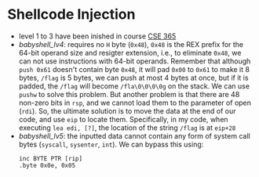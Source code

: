 # Shellcode Injection
- level 1 to 3 have been inished in course [CSE 365](https://github.com/he15enbug/cse-365)
- *babyshell_lv4*: requires no `H` byte (`0x48`), `0x48` is the REX prefix for the 64-bit operand size and resigter extension, i.e., to eliminate `0x48`, we can not use instructions with 64-bit operands. Remember that although `push 0x61` doesn't contain byte `0x48`, it will pad `0x00` to `0x61` to make it 8 bytes, `/flag` is 5 bytes, we can push at most 4 bytes at once, but if it is padded, the `/flag` will become `/fla\0\0\0\0g` on the stack. We can use `pushw` to solve this problem. But another problem is that there are 48 non-zero bits in `rsp`, and we cannot load them to the parameter of open (`rdi`). So, the ultimate solution is to move the data at the end of our code, and use `eip` to locate them. Specifically, in my code, when executing `lea edi, [?]`, the location of the string `/flag` is at `eip+28`
- *babyshell_lv5*: the inputted data cannot contain any form of system call bytes (`syscall`, `sysenter`, `int`). We can bypass this using:
    ```
    inc BYTE PTR [rip]
    .byte 0x0e, 0x05
    ```